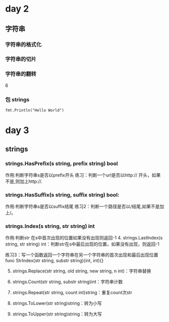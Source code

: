 # day 2

## 字符串

### 字符串的格式化
### 字符串的切片
### 字符串的翻转

6

### 包 strings

```
fmt.Println("Hello World")
```


# day 3

## strings

### strings.HasPrefix(s string, prefix string) bool
作用:判断字符串s是否以prefix开头
练习：判断一个url是否以http:// 开头，如果不是,则加上http://.
### strings.HasSuffix(s string, suffix string) bool:
作用:判断字符串s是否以suffix结尾
练习2：判断一个路径是否以/结尾,如果不是加上/。

### strings.Index(s string, str string) int

作用:判断str 在s中首次出现的位置如果没有出现则返回-1
4. strings.LastIndex(s string, str string) int：判断str在s中最后出现的位置，如果没有出现，则返回-1

练习3：写一个函数返回一个字符串在另一个字符串的首次出现和最后出现位置
func StrIndex(str string, substr string)(int, int){}

5. strings.Replace(str string, old string, new string, n int)：字符串替换

6. strings.Count(str string, substr string)int：字符串计数

7. strings.Repeat(str string, count int)string：重复count次str

8. strings.ToLower(str string)string：转为小写

9. strings.ToUpper(str string)string：转为大写

